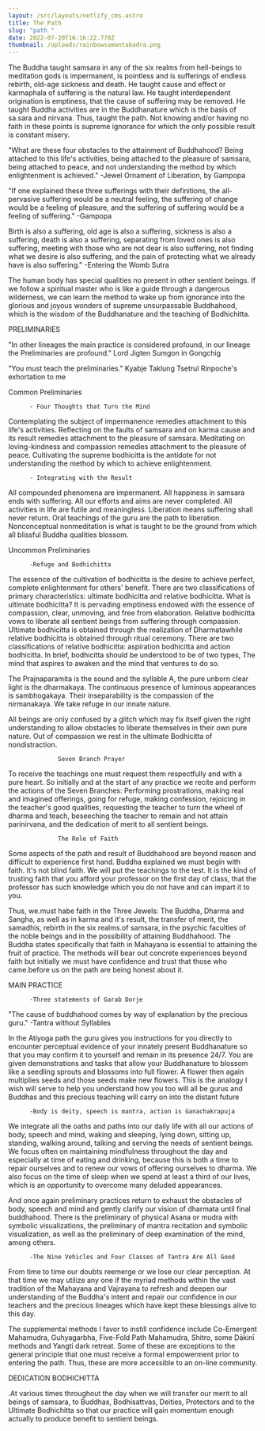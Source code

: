 ```yaml
---
layout: /src/layouts/netlify_cms.astro
title: The Path
slug: "path "
date: 2022-07-20T16:16:22.770Z
thumbnail: /uploads/rainbowsamantabadra.png
---
```

The Buddha taught samsara in any of the six realms from hell-beings to meditation gods is impermanent, is pointless and is sufferings of endless rebirth, old-age sickness and death. He taught cause and effect or karmaphala of suffering is the natural law. He taught interdependent origination is emptiness, that the cause of suffering may be removed. He taught Buddha activities are in the Buddhanature which is the basis of sa.sara and nirvana. Thus, taught the path. Not knowing and/or having no faith in these points is supreme ignorance for which the only possible result is constant misery.

"What are these four obstacles to the attainment of Buddhahood? Being attached to this life's activities, being attached to the pleasure of samsara, being attached to peace, and not understanding the
method by which enlightenment is achieved." -Jewel Ornament of Liberation, by Gampopa

"If one explained these three sufferings with their definitions, the all-pervasive suffering would be a neutral feeling, the suffering of change would be a feeling of pleasure, and the suffering of
suffering would be a feeling of suffering." -Gampopa

Birth is also a suffering, old age is also a suffering, sickness is also a suffering, death is also a suffering, separating from loved ones is also suffering, meeting with those who are not dear is also suffering, not finding what we desire is also suffering, and the pain of protecting what we already have is also suffering." -Entering the Womb Sutra

The human body has special qualities no present in other sentient beings. If we follow a spiritual master who is like a guide through a dangerous wilderness, we can learn the method to wake up from ignorance into the glorious and joyous wonders of supreme unsurpassable Buddhahood, which is the wisdom of the Buddhanature and the teaching of Bodhichitta.

PRELIMINARIES 

"In other lineages the main practice is considered profound, in our lineage the Preliminaries are profound." Lord Jigten Sumgon in Gongchig 

"You must teach the preliminaries." Kyabje Taklung Tsetrul Rinpoche's exhortation to me

  Common Preliminaries 

          - Four Thoughts that Turn the Mind

Contemplating the subject of impermanence remedies attachment to this life's activities. Reflecting on the faults of samsara and on karma cause and its result remedies attachment to the pleasure of samsara. Meditating on loving-kindness and compassion remedies attachment to the pleasure of peace. Cultivating the supreme bodhicitta is the antidote for not understanding the method by which to achieve enlightenment.        

          - Integrating with the Result

All compounded phenomena are impermanent. All happiness in samsara ends with suffering. All our efforts and aims are never completed. All activities in life are futile and meaningless. Liberation means suffering shall never return. Oral teachings of the guru are the path to liberation. Nonconceptual nonmeditation is what is taught to be the ground from which all blissful Buddha qualities blossom.

  Uncommon Preliminaries

          -Refuge and Bodhichitta

The essence of the cultivation of bodhicitta is the desire to achieve perfect, complete enlightenment for others' benefit. There are two classifications of primary characteristics: ultimate bodhicitta and relative bodhicitta. What is ultimate bodhicitta? It is pervading emptiness endowed with the essence of compassion, clear, unmoving, and free from elaboration. Relative bodhicitta vows to liberate all sentient beings from suffering through compassion. Ultimate bodhicitta is obtained through the realization of Dharmatawhile relative bodhicitta is obtained through ritual ceremony. There are two classifications of relative bodhicitta: aspiration bodhicitta and action bodhicitta. In brief, bodhicitta should be understood to be of two types, The mind that aspires to awaken and the mind that ventures to do so.

The Prajnaparamita is the sound and the syllable A, the pure unborn clear light is the dharmakaya. The continuous presence of luminous appearances is sambhogakaya. Their inseparability is the compassion of the nirmanakaya. We take refuge in our innate nature.

All beings are only confused by a glitch which may fix itself given the right understanding to allow obstacles to liberate themselves in their own pure nature. Out of compassion we rest in the ultimate Bodhicitta of nondistraction.

                  Seven Branch Prayer 

To receive the teachings one must request them respectfully and with a pure heart. So initially and at the start of any practice we recite and perform the actions of the Seven Branches: Performing prostrations, making real and imagined offerings, going for refuge, making confession, rejoicing in the teacher's good qualities, requesting the teacher to turn the wheel of dharma and teach, beseeching the teacher to remain and not attain parinirvana, and the dedication of merit to all sentient beings.

                  The Role of Faith

Some aspects of the path and result of Buddhahood are beyond reason and difficult to experience first hand. Buddha explained we must begin with faith. It's not blind faith. We will put the teachings to the test. It is the kind of trusting faith that you afford your professor on the first day of class, that the professor has such knowledge which you do not have and can impart it to you. 

Thus, we.must habe faith in the Three Jewels: The Buddha, Dharma and Sangha, as well as in karma and it's result, the transfer of merit, the samadhis, rebirth in the six realms.of samsara, in the psychic faculties of the noble beings and in the possibility of attaining Buddhahood. The Buddha states specifically that faith in Mahayana is essential to attaining the fruit of practice. The methods will bear out concrete experiences beyond faith but initially we must have confidence and trust that those who came.before us on the path are being honest about it.
  
MAIN PRACTICE 

          -Three statements of Garab Dorje
"The cause of buddhahood comes by way of explanation by the precious guru." -Tantra without Syllables

In the Atiyoga path the guru gives you instructions for you directly to encounter perceptual evidence of your innately present Buddhanature so that you may confirm it to yourself and remain in its presence 24/7. You are given demonstrations and tasks that allow your Buddhanature to blossom like a seedling sprouts and blossoms into full flower. A flower then again multiplies seeds and those seeds make new flowers. This is the analogy I wish will serve to help you understand how you too will all be gurus and Buddhas and this precious teaching will carry on into the distant future 

          -Body is deity, speech is mantra, action is Ganachakrapuja

We integrate all the oaths and paths into our daily life with all our actions of body, speech and mind, waking and sleeping, lying down, sitting up, standing, walking around, talking and serving the needs of sentient beings. We focus often on maintaining mindfulness throughout the day and especially at time of eating and drinking, because this is both a time to repair ourselves and to renew our vows of offering ourselves to dharma. We also focus on the time of sleep when we spend at least a third of our lives, which is an opportunity to overcome many deluded appearances. 

And once again preliminary practices return to exhaust the obstacles of body, speech and mind and gently clarify our vision of dharmata until final buddhahood. There is the preliminary of physical Asana or mudra with symbolic visualizations, the preliminary of mantra recitation and symbolic visualization, as well as the preliminary of deep examination of the mind, among others.

          -The Nine Vehicles and Four Classes of Tantra Are All Good

From time to time our doubts reemerge or we lose our clear perception. At that time we may utilize any one if the myriad methods within the vast tradition of the Mahayana and Vajrayana to refresh and deepen our understanding of the Buddha's intent and repair our confidence in our teachers and the precious lineages which have kept these blessings alive to this day.

The supplemental methods I favor to instill confidence include Co-Emergent Mahamudra, Guhyagarbha, Five-Fold Path Mahamudra, Shitro, some Ḍākinī methods and Yangti dark retreat. Some of these are exceptions to the general principle that one must receive a formal empowerment prior to entering the path. Thus, these are more accessible to an on-line community.

DEDICATION BODHICHITTA 

.At various times throughout the day when we will transfer our merit to all beings of samsara, to Buddhas, Bodhisattvas, Deities, Protectors and to the Ultimate Bodhichitta so that our practice will gain momentum enough actually to produce benefit to sentient beings.